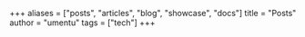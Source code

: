+++
aliases = ["posts", "articles", "blog", "showcase", "docs"]
title = "Posts"
author = "umentu"
tags = ["tech"]
+++
